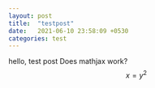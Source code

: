 ```yaml
---
layout: post
title:  "testpost"
date:   2021-06-10 23:58:09 +0530
categories: test
---
```

hello, test post
Does mathjax work?
$$ x = y^2 $$